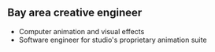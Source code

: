 ## Bay area creative engineer

- Computer animation and visual effects
- Software engineer for studio's proprietary animation suite

